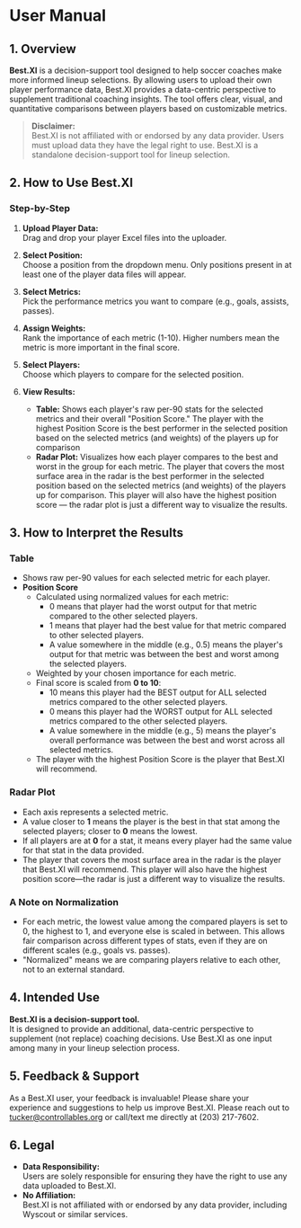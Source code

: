 # User Manual

## 1. Overview

**Best.XI** is a decision-support tool designed to help soccer coaches make more informed lineup selections. By allowing users to upload their own player performance data, Best.XI provides a data-centric perspective to supplement traditional coaching insights. The tool offers clear, visual, and quantitative comparisons between players based on customizable metrics.

> **Disclaimer:**  
> Best.XI is not affiliated with or endorsed by any data provider. Users must upload data they have the legal right to use. Best.XI is a standalone decision-support tool for lineup selection.


## 2. How to Use Best.XI

### Step-by-Step

1. **Upload Player Data:**  
   Drag and drop your player Excel files into the uploader.

2. **Select Position:**  
   Choose a position from the dropdown menu. Only positions present in at least one of the player data files will appear.

3. **Select Metrics:**  
   Pick the performance metrics you want to compare (e.g., goals, assists, passes).

4. **Assign Weights:**  
   Rank the importance of each metric (1-10). Higher numbers mean the metric is more important in the final score.

5. **Select Players:**  
   Choose which players to compare for the selected position.

6. **View Results:**  
   - **Table:** Shows each player's raw per-90 stats for the selected metrics and their overall "Position Score." The player with the highest Position Score is the best performer in the selected position based on the selected metrics (and weights) of the players up for comparison
   - **Radar Plot:** Visualizes how each player compares to the best and worst in the group for each metric. The player that covers the most surface area in the radar is the best performer in the selected position based on the selected metrics (and weights) of the players up for comparison. This player will also have the highest position score — the radar plot is just a different way to visualize the results.


## 3. How to Interpret the Results

### Table
- Shows raw per-90 values for each selected metric for each player.
- **Position Score**
  - Calculated using normalized values for each metric:
    - 0 means that player had the worst output for that metric compared to the other selected players.
    - 1 means that player had the best value for that metric compared to other selected players.
    - A value somewhere in the middle (e.g., 0.5) means the player's output for that metric was between the best and worst among the selected players.
  - Weighted by your chosen importance for each metric.
  - Final score is scaled from **0 to 10**:
    - 10 means this player had the BEST output for ALL selected metrics compared to the other selected players.
    - 0 means this player had the WORST output for ALL selected metrics compared to the other selected players.
    - A value somewhere in the middle (e.g., 5) means the player's overall performance was between the best and worst across all selected metrics.
  - The player with the highest Position Score is the player that Best.XI will recommend.

### Radar Plot
- Each axis represents a selected metric.
- A value closer to **1** means the player is the best in that stat among the selected players; closer to **0** means the lowest.
- If all players are at **0** for a stat, it means every player had the same value for that stat in the data provided.
- The player that covers the most surface area in the radar is the player that Best.XI will recommend. This player will also have the highest position score—the radar is just a different way to visualize the results.

### A Note on Normalization
- For each metric, the lowest value among the compared players is set to 0, the highest to 1, and everyone else is scaled in between. This allows fair comparison across different types of stats, even if they are on different scales (e.g., goals vs. passes).
- "Normalized" means we are comparing players relative to each other, not to an external standard.


## 4. Intended Use

**Best.XI is a decision-support tool.**  
It is designed to provide an additional, data-centric perspective to supplement (not replace) coaching decisions. Use Best.XI as one input among many in your lineup selection process.

## 5. Feedback & Support

As a Best.XI user, your feedback is invaluable! Please share your experience and suggestions to help us improve Best.XI. Please reach out to tucker@controllables.org or call/text me directly at (203) 217-7602.

## 6. Legal

- **Data Responsibility:**  
  Users are solely responsible for ensuring they have the right to use any data uploaded to Best.XI.
- **No Affiliation:**  
  Best.XI is not affiliated with or endorsed by any data provider, including Wyscout or similar services. 